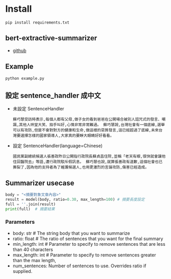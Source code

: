 # Install
```
pip install requirements.txt
```

## bert-extractive-summarizer
- [github](https://github.com/dmmiller612/bert-extractive-summarizer)

## Example
```python
python example.py
```

## 設定 sentence_handler 成中文
- 未設定 SentenceHandler
    ```
    蘇巧慧受訪時表示,每個人都有父母,做子女的看到爸爸在公開場合被別人詛咒式的發言、嘲諷,其他人哄堂大笑、拍手叫好,心情非常非常難過。 蘇巧慧說,台灣社會有一個底線,選舉可以有攻防,但是不會對對方的健康和生命,做這樣的惡質發言,這已經超過了底線,未來台灣要選擇怎樣的國家領導人,大家真的要睜大眼睛好好看看。
    ```
- 設定 SentenceHandler(language=Chinese)
    ```
    國民黨副總統候選人張善政昨日公開指行政院長蘇貞昌住院,並稱「老天有眼,很快就會讓他住回醫院去」等語,遭行政院駁斥假訊息。 蘇巧慧也說,就算張善政有道歉,這個社會也已撕裂了,因為他的支持者為了維護候選人,也用更激烈的言論攻防,傷害已經造成。
    ```

## Summarizer usecase
```python
body = "<摘要對象文章內容>"
result = model(body, ratio=0.30, max_length=100) # 摘要長度設定
full = ''.join(result)
print(full)  # 摘要結果
```

### Parameters
- body: str # The string body that you want to summarize
- ratio: float # The ratio of sentences that you want for the final summary
- min_length: int # Parameter to specify to remove sentences that are less than 40 characters
- max_length: int # Parameter to specify to remove sentences greater than the max length,
- num_sentences: Number of sentences to use. Overrides ratio if supplied.